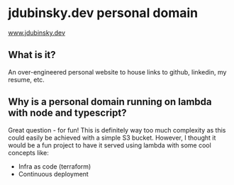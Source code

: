 # jdubinsky.dev personal domain

www.jdubinsky.dev

## What is it?

An over-engineered personal website to house links to github, linkedin, my resume, etc.

## Why is a personal domain running on lambda with node and typescript?

Great question - for fun! This is definitely way too much complexity as this could easily be achieved with a simple S3 bucket. However, I thought it would be a fun project to have it served using lambda with some cool concepts like:

- Infra as code (terraform)
- Continuous deployment
